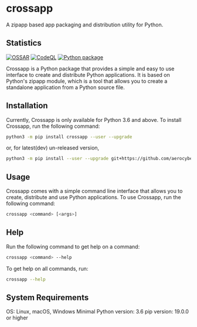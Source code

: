 # crossapp

A zipapp based app packaging and distribution utility for Python.


## Statistics

[![OSSAR](https://github.com/aerocyber/crossapp/actions/workflows/ossar-analysis.yml/badge.svg)](https://github.com/aerocyber/crossapp/actions/workflows/ossar-analysis.yml) [![CodeQL](https://github.com/aerocyber/crossapp/actions/workflows/codeql-analysis.yml/badge.svg)](https://github.com/aerocyber/crossapp/actions/workflows/codeql-analysis.yml) [![Python package](https://github.com/aerocyber/crossapp/actions/workflows/python-package.yml/badge.svg)](https://github.com/aerocyber/crossapp/actions/workflows/python-package.yml)

Crossapp is  a Python package that provides a simple and easy to use interface to create and distribute Python applications. It is based on Python's zipapp module, which is a tool that allows you to create a standalone application from a Python source file.

## Installation

Currently, Crossapp is only available for Python 3.6 and above. To install Crossapp, run the following command:

```bash
python3 -m pip install crossapp --user --upgrade
```

or, for latest(dev) un-released version,

```bash
python3 -m pip install --user --upgrade git+https://github.com/aerocyber/crossapp#egg=crossapp
```

## Usage

Crossapp comes with a simple command line interface that allows you to create, distribute and use Python applications. To use Crossapp, run the following command:

```bash
crossapp <command> [<args>]
```

## Help

Run the following command to get help on a command:

```bash
crossapp <command> --help
```

To get help on all commands, run:

```bash
crossapp --help
```

## System Requirements

OS: Linux, macOS, Windows
Minimal Python version: 3.6
pip version: 19.0.0 or higher
